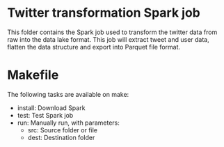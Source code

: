 # Twitter transformation Spark job

This folder contains the Spark job used to transform the twitter data from raw 
into the data lake format.
This job will extract tweet and user data, flatten the data structure and export 
into Parquet file format.

# Makefile

The following tasks are available on make:

* install: Download Spark
* test: Test Spark job
* run: Manually run, with parameters:
    * src: Source folder or file
    * dest: Destination folder
